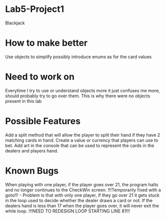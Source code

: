 # Lab5-Project1
 Blackjack

# How to make better
 Use objects to simplify 
 possibly introduce enums as for the card values
 
# Need to work on
 Everytime I try to use or understand objects more it just confuses me more, should probably try to go over them.
 This is why there were no objects present in this lab

# Possible Features
 Add a split method that will allow the player to split their hand if they have 2 matching cards in hand.
 Create a value or currency that players can use to bet.
 Add art in the console that can be used to represent the cards in the dealers and players hand.

# Known Bugs
 When playing with one player, if the player goes over 21, the program halts and no longer continues to the CheckWin screen.
 !!!Temporarily fixed with a goto!!! - Problem is that with only one player, if they go over 21 it gets stuck in the loop used to decide whether
 the dealer draws a card or not. If the dealers hand is less than 17 when the player goes over, it will never exit the while loop.
 !!!NEED TO REDESIGN LOOP STARTING LINE 81!!!